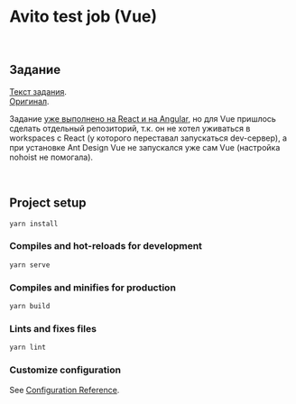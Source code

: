 # Avito test job (Vue)

&nbsp;
## Задание

[Текст задания](./README_avito.md).  
[Оригинал](https://github.com/avito-tech/sx-frontend-trainee-assignment).

Задание [уже выполнено на React и на Angular](https://github.com/1ike/test-task-avito), но для Vue пришлось сделать отдельный репозиторий, т.к. он не хотел уживаться в workspaces с React (у которого переставал запускаться dev-сервер), а при установке Ant Design Vue не запускался уже сам Vue (настройка nohoist не помогала).


&nbsp;
## Project setup
```
yarn install
```

### Compiles and hot-reloads for development
```
yarn serve
```

### Compiles and minifies for production
```
yarn build
```

### Lints and fixes files
```
yarn lint
```

### Customize configuration
See [Configuration Reference](https://cli.vuejs.org/config/).
